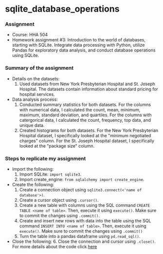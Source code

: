 # sqlite_database_operations

### Assignment
- Course: HHA 504
- Homework assignment #3: Introduction to the world of databases, starting with SQLite. Integrate data processing with Python, utilize Pandas for exploratory data analysis, and conduct database operations using SQLite.

### Summary of the assignment
- Details on the datasets:
    1. Used datasets from New York Presbyterian Hospital and St. Joseph Hospital. The datasets contain information about standard pricing for hospital services.
- Data analysis process:
    1. Conducted summary statistics for both datasets. For the columns with numerical data, I calculated the count, mean, minimum, maximum, standard deviation, and quartiles. For the columns with catergorical data, I calculated the count, frequency, top data, and unique data.
    2. Created histograms for both datasets. For the New York Presbyterian Hospital dataset, I specifically looked at the "minimum negotiated charges" column. For the St. Joseph Hospital dataset, I specifically looked at the "package size" column.

### Steps to replicate my assignment
- Import the following:
    1. Import SQLite: `import sqlite3`.
    2. Import create_engine: `from sqlalchemy import create_engine`.
- Create the following: 
    1. Create a connection object using `sqlite3.connect(<'name of database'>)`.
    2. Create a cursor object using `.cursor()`.
    3. Create a new table with columns using the SQL command `CREATE TABLE <name of table>`. Then, execute it using `execute()`. Make sure to commit the changes using `.commit()`.
    4. Create and insert new rows with data into the table using the SQL command `INSERT INTO <name of table>`. Then, execute it using `execute()`. Make sure to commit the changes using `.commit()`
    5. Turn the table into a pandas dataframe using `pd.read_sql()`.
- Close the following:
    6. Close the connection and cursor using `.close()`.
    For more details about the code click [here](https://github.com/Beczheng/sqlite_database_operations/blob/main/HHA_504_HW_3.ipynb)
